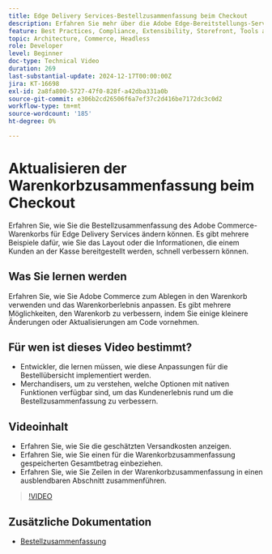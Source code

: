 ```yaml
---
title: Edge Delivery Services-Bestellzusammenfassung beim Checkout
description: Erfahren Sie mehr über die Adobe Edge-Bereitstellungs-Services und darüber, wie Sie den Abschnitt mit der Bestellzusammenfassung des Commerce-Dropdown-Menüs an der Kasse aktualisieren.
feature: Best Practices, Compliance, Extensibility, Storefront, Tools and External Services
topic: Architecture, Commerce, Headless
role: Developer
level: Beginner
doc-type: Technical Video
duration: 269
last-substantial-update: 2024-12-17T00:00:00Z
jira: KT-16698
exl-id: 2a8fa800-5727-47f0-828f-a42dba331a0b
source-git-commit: e306b2cd26506f6a7ef37c2d416be7172dc3c0d2
workflow-type: tm+mt
source-wordcount: '185'
ht-degree: 0%

---
```


# Aktualisieren der Warenkorbzusammenfassung beim Checkout

Erfahren Sie, wie Sie die Bestellzusammenfassung des Adobe Commerce-Warenkorbs für Edge Delivery Services ändern können.  Es gibt mehrere Beispiele dafür, wie Sie das Layout oder die Informationen, die einem Kunden an der Kasse bereitgestellt werden, schnell verbessern können.

## Was Sie lernen werden

Erfahren Sie, wie Sie Adobe Commerce zum Ablegen in den Warenkorb verwenden und das Warenkorberlebnis anpassen.  Es gibt mehrere Möglichkeiten, den Warenkorb zu verbessern, indem Sie einige kleinere Änderungen oder Aktualisierungen am Code vornehmen.

## Für wen ist dieses Video bestimmt?

* Entwickler, die lernen müssen, wie diese Anpassungen für die Bestellübersicht implementiert werden.
* Merchandisers, um zu verstehen, welche Optionen mit nativen Funktionen verfügbar sind, um das Kundenerlebnis rund um die Bestellzusammenfassung zu verbessern.

## Videoinhalt

* Erfahren Sie, wie Sie die geschätzten Versandkosten anzeigen.
* Erfahren Sie, wie Sie einen für die Warenkorbzusammenfassung gespeicherten Gesamtbetrag einbeziehen.
* Erfahren Sie, wie Sie Zeilen in der Warenkorbzusammenfassung in einen ausblendbaren Abschnitt zusammenführen.

>[!VIDEO](https://video.tv.adobe.com/v/3441194?learn=on&captions=ger)

## Zusätzliche Dokumentation

* [Bestellzusammenfassung](https://experienceleague.adobe.com/developer/commerce/storefront/dropins/cart/tutorials/order-summary-lines/?lang=de)
